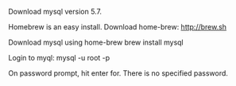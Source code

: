 Download mysql version 5.7. 

Homebrew is an easy install. 
Download home-brew:
	http://brew.sh

Download mysql using home-brew
	brew install mysql

Login to myql:
	mysql -u root -p
	
On password prompt, hit enter for. There is no specified password.

